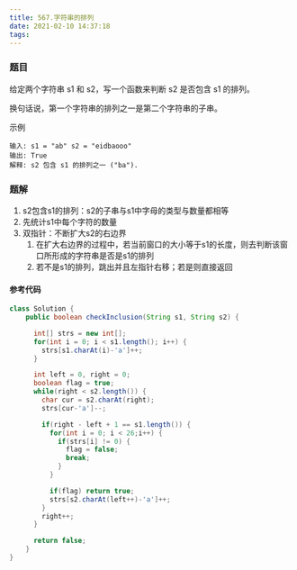 ```yaml
---
title: 567.字符串的排列
date: 2021-02-10 14:37:18
tags:
---
```



### 题目
给定两个字符串 s1 和 s2，写一个函数来判断 s2 是否包含 s1 的排列。

换句话说，第一个字符串的排列之一是第二个字符串的子串。
<!--more-->

示例
```
输入: s1 = "ab" s2 = "eidbaooo"
输出: True
解释: s2 包含 s1 的排列之一 ("ba").
```

### 题解
1. s2包含s1的排列：s2的子串与s1中字母的类型与数量都相等
2. 先统计s1中每个字符的数量
3. 双指针：不断扩大s2的右边界
    1. 在扩大右边界的过程中，若当前窗口的大小等于s1的长度，则去判断该窗口所形成的字符串是否是s1的排列
    2. 若不是s1的排列，跳出并且左指针右移；若是则直接返回


#### 参考代码
```java
class Solution {
    public boolean checkInclusion(String s1, String s2) {

      int[] strs = new int[];
      for(int i = 0; i < s1.length(); i++) {
        strs[s1.charAt(i)-'a']++;
      }

      int left = 0, right = 0;
      boolean flag = true;
      while(right < s2.length()) {
        char cur = s2.charAt(right);
        strs[cur-'a']--;

        if(right - left + 1 == s1.length()) {
          for(int i = 0; i < 26;i++) {
            if(strs[i] != 0) {
              flag = false;
              break;
            }
          }

          if(flag) return true;
          strs[s2.charAt(left++)-'a']++;
        }
        right++;
      }

      return false;
    }
}
```